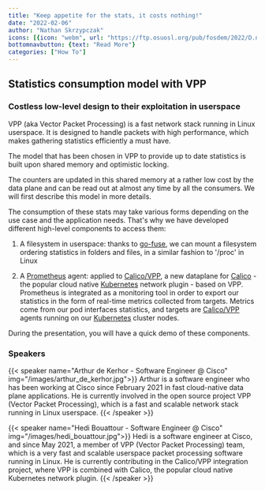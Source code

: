 ```yaml
---
title: "Keep appetite for the stats, it costs nothing!"
date: "2022-02-06"
author: "Nathan Skrzypczak"
icons: [{icon: "webm", url: "https://ftp.osuosl.org/pub/fosdem/2022/D.network/keep_appetite_for_the_stats.webm"}, {icon: "file-powerpoint", url:  "https://fosdem.org/2022/schedule/event/keep_appetite_for_the_stats/attachments/slides/4991/export/events/attachments/keep_appetite_for_the_stats/slides/4991/Fosdem_VPP_stats.pptx"}]
bottomnavbutton: {text: "Read More"}
categories: ["How To"]
---
```


## Statistics consumption model with VPP

### Costless low-level design to their exploitation in userspace

VPP (aka Vector Packet Processing) is a fast network stack running in Linux userspace. It is designed to handle packets with high performance, which makes gathering statistics efficiently a must have.

The model that has been chosen in VPP to provide up to date statistics is built upon shared memory and optimistic locking.

<!--more-->

The counters are updated in this shared memory at a rather low cost by the data plane and can be read out at almost any time by all the consumers. We will first describe this model in more details.

The consumption of these stats may take various forms depending on the use case and the application needs. That's why we have developed different high-level components to access them:

1) A filesystem in userspace: thanks to [go-fuse](https://github.com/hanwen/go-fuse), we can mount a filesystem ordering statistics in folders and files, in a similar fashion to '/proc' in Linux

2) A [Prometheus](https://prometheus.io/) agent: applied to [Calico/VPP](https://github.com/calico-vpp), a new dataplane for [Calico](https://www.tigera.io/project-calico/) - the popular cloud native [Kubernetes](https://kubernetes.io/) network plugin - based on VPP. Prometheus is integrated as a monitoring tool in order to export our statistics in the form of real-time metrics collected from targets. Metrics come from our pod interfaces statistics, and targets are [Calico/VPP](https://github.com/calico-vpp) agents running on our [Kubernetes](https://kubernetes.io/) cluster nodes.

During the presentation, you will have a quick demo of these components.

### Speakers

{{< speaker name="Arthur de Kerhor - Software Engineer @ Cisco" img="/images/arthur_de_kerhor.jpg">}}
Arthur is a software engineer who has been working at Cisco since February 2021 in fast cloud-native data plane applications. He is currently involved in the open source project VPP (Vector Packet Processing), which is a fast and scalable network stack running in Linux userspace.
{{< /speaker >}}

{{< speaker name="Hedi Bouattour - Software Engineer @ Cisco" img="/images/hedi_bouattour.jpg">}}
Hedi is a software engineer at Cisco, and since May 2021, a member of VPP (Vector Packet Processing) team, which is a very fast and scalable userspace packet processing software running in Linux. He is currently contributing in the Calico/VPP integration project, where VPP is combined with Calico, the popular cloud native Kubernetes network plugin.
{{< /speaker >}}
